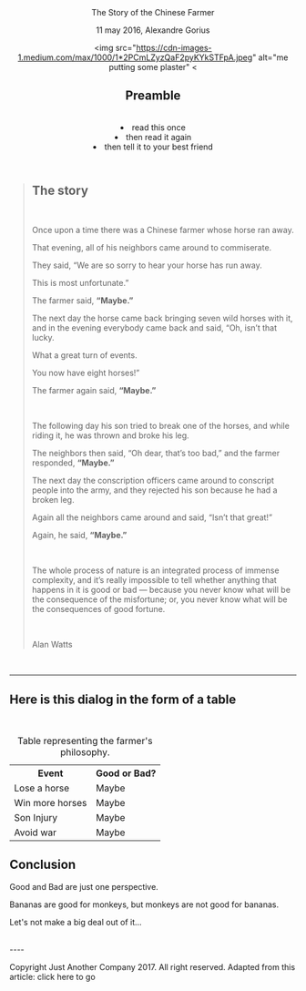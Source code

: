 <!DOCTYPE html>
<html>
<head>
</head>
<body>
<header
<h1>The Story of the Chinese Farmer</h1>

<p>11 may 2016, Alexandre Gorius</p>

<img src="https://cdn-images-1.medium.com/max/1000/1*2PCmLZyzQaF2pyKYkSTFpA.jpeg" alt="me putting some plaster"</img>
<a src="https://nationall.eu/"></a>
<a src="https://www.linkedin.com/in/alexandre-gorius/"><</a>

<h2>Preamble</h2>
<br
<ul>
<li> read this once</li>
<li> then read it again</li>
<li> then tell it to your best friend</li>
</ul>
</header>

<blockquote>
<h2>The story</h2>
<br>
<p>Once upon a time there was a Chinese farmer whose horse ran away.</p>
<p>That evening, all of his neighbors came around to commiserate.</p>
<p>They said, “We are so sorry to hear your horse has run away.</p>
<p>This is most unfortunate.”</p> 
<p>The farmer said, <strong>“Maybe.”</strong></p>
<p>The next day the horse came back bringing seven wild horses with it, and in the evening everybody came back and said, “Oh, isn’t that lucky.</p>
<p> What a great turn of events.</p>
<p> You now have eight horses!”</p>
<p> The farmer again said, <strong>“Maybe.”</strong></p> 
<br>
<p>The following day his son tried to break one of the horses, and while riding it, he was thrown and broke his leg.</p>
<p> The neighbors then said, “Oh dear, that’s too bad,” and the farmer responded, <strong>“Maybe.”</strong></p>
<p> The next day the conscription officers came around to conscript people into the army, and they rejected his son because he had a broken leg.</p>
<p> Again all the neighbors came around and said, “Isn’t that great!”</p>
<p> Again, he said, <strong>“Maybe.”</strong></p>
<br>
<p>The whole process of nature is an integrated process of immense complexity, and it’s really impossible to tell whether anything that happens in it is good or bad — because you never know what will be the consequence of the misfortune; or, you never know what will be the consequences of good fortune.</p>
<br>
<p>Alan Watts</p></blockquote>
<br>


----

<h2>Here is this dialog in the form of a table</h2>
<br>
<table><!--making a new table-->
<tr>
<th>Event</th>
<th><span class="good">Good</span> or <span class="bad"> Bad</span>?</th>
</tr>

<tr>
<td>Lose a horse</td>
<td>Maybe</td>
</tr>

<tr>
<td>Win more horses</td>
<td>Maybe</td>
</tr>

<tr>
<td>Son Injury</td>
<td>Maybe</td>
</tr>

<tr>
<td>Avoid war</td>
<td>Maybe</td>
</tr>

<caption>Table representing the farmer's philosophy.</caption><!--should be on the head of the table-->  
</table>
   
   
<h2>Conclusion</h2>
<p>Good and Bad are just one perspective.</p><p> Bananas are good for monkeys, but monkeys are not good for bananas.</p><p> Let's not make a big deal out of it...</p>
<br>
----
<footer>
<p>Copyright Just Another Company 2017. All right reserved. Adapted from this article: <a href:"https://wellsbaum.blog/2018/01/27/alan-watts-the-story-of-the-chinese-farmer/" target="blank">click here to go</a><p>

</footer>
</body>
</html>
